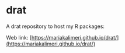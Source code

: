 # drat

A drat repository to host my R packages:

Web link: [https://mariakalimeri.github.io/drat/](https://mariakalimeri.github.io/drat/)
